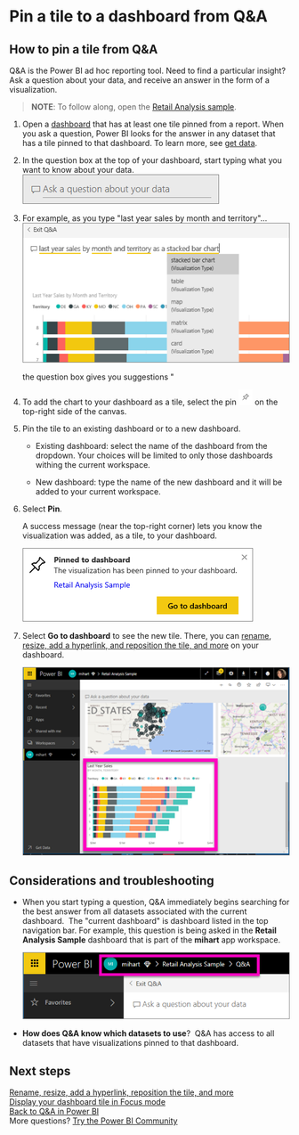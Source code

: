 ﻿<properties
   pageTitle="Pin a tile to a Power BI dashboard from Q&A"
   description="Documentation on how to pin a tile to a Power BI dashboard from the Q&A question box"
   services="powerbi"
   documentationCenter=""
   authors="mihart"
   manager="erikre"
   backup=""
   editor=""
   tags=""
   qualityFocus="no"
   qualityDate=""/>

<tags
   ms.service="powerbi"
   ms.devlang="NA"
   ms.topic="article"
   ms.tgt_pltfrm="NA"
   ms.workload="powerbi"
   ms.date="05/02/2017"
   ms.author="mihart"/>

# Pin a tile to a dashboard from Q&A  
## How to pin a tile from Q&A
Q&A is the Power BI ad hoc reporting tool. Need to find a particular insight? Ask a question about your data, and receive an answer in the form of a visualization.

>**NOTE**: To follow along, open the [Retail Analysis sample](powerbi-samples-retail-analysis-take-a-tour.md).

1.  Open a [dashboard](powerbi-service-dashboards.md) that has at least one tile pinned from a report. When you ask a question, Power BI looks for the answer in any dataset that has a tile pinned to that dashboard.  To learn more, see [get data](powerbi-service-get-data.md).

2.  In the question box at the top of your dashboard, start typing what you want to know about your data.  
    ![](media/powerbi-service-pin-a-tile-to-a-dashboard-from-the-question-box/power-bi-question-box.png)

3.  For example, as you type "last year sales by month and territory"...  
    ![](media/powerbi-service-pin-a-tile-to-a-dashboard-from-the-question-box/power-bi-type-q-and-a.png)

    the question box gives you suggestions "

4.  To add the chart to your dashboard as a tile, select the pin ![](media/powerbi-service-pin-a-tile-to-a-dashboard-from-the-question-box/PBI_PinTile.png) on the top-right side of the canvas.

5.  Pin the tile to an existing dashboard or to a new dashboard. 

    -   Existing dashboard: select the name of the dashboard from the dropdown. Your choices will be limited to only those dashboards withing the current workspace.

    -   New dashboard: type the name of the new dashboard and it will be added to your current workspace.

6.  Select **Pin**.

    A success message (near the top-right corner) lets you know the visualization was added, as a tile, to your dashboard.  

    ![](media/powerbi-service-pin-a-tile-to-a-dashboard-from-the-question-box/power-bi-pin.png)

7.  Select **Go to dashboard** to see the new tile. There, you can [rename, resize, add a hyperlink, and reposition the tile, and more](powerbi-service-edit-a-tile-in-a-dashboard.md) on your dashboard. 

    ![](media/powerbi-service-pin-a-tile-to-a-dashboard-from-the-question-box/power-bi-pinned.png)

## Considerations and troubleshooting

-   When you start typing a question, Q&A immediately begins searching for the best answer from all datasets associated with the current dashboard.  The "current dashboard" is dashboard listed in the top navigation bar. For example, this question is being asked in the **Retail Analysis Sample** dashboard that is part of the **mihart** app workspace.

    ![](media/powerbi-service-pin-a-tile-to-a-dashboard-from-the-question-box/power-bi-navbar.png)

-   **How does Q&A know which datasets to use**?  Q&A has access to all datasets that have visualizations pinned to that dashboard.

## Next steps  
[Rename, resize, add a hyperlink, reposition the tile, and more](powerbi-service-edit-a-tile-in-a-dashboard.md)    
[Display your dashboard tile in Focus mode](powerbi-service-display-dash-in-focus-mode.md)     
[Back to Q&A in Power BI](powerbi-service-q-and-a.md)  
More questions? [Try the Power BI Community](http://community.powerbi.com/)
